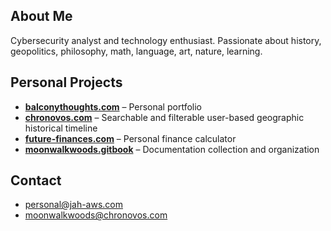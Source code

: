 ## About Me
Cybersecurity analyst and technology enthusiast. 
Passionate about history, geopolitics, philosophy, math, language, art, nature, learning.

## Personal Projects 
- **[balconythoughts.com](https://balconythoughts.com)** – Personal portfolio
- **[chronovos.com](https://chronovos.com)** – Searchable and filterable user-based geographic historical timeline
- **[future-finances.com](https://future-finances.com)** – Personal finance calculator
- **[moonwalkwoods.gitbook](https://moonwalkwoods.gitbook.io/moonwalkwoods)** – Documentation collection and organization

## Contact 
- personal@jah-aws.com
- moonwalkwoods@chronovos.com
